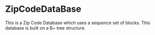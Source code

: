 # ZipCodeDataBase
This is a Zip Code Database which uses a sequence set of blocks. This database is built on a B+ tree structure.
